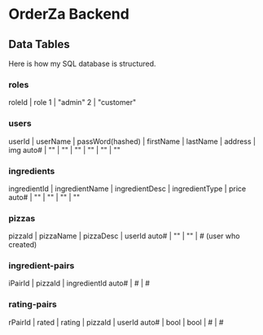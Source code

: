 # OrderZa Backend

## Data Tables
Here is how my SQL database is structured.
### roles
roleId | role
1 | "admin"
2 | "customer"
### users
userId | userName | passWord(hashed) | firstName | lastName | address | img
auto# | "" | "" | "" | "" | "" | ""
### ingredients
ingredientId | ingredientName | ingredientDesc | ingredientType | price
auto# | "" | "" | "" | ""
### pizzas
pizzaId | pizzaName | pizzaDesc | userId
auto# | "" | "" | # (user who created)
### ingredient-pairs
iPairId | pizzaId | ingredientId
auto# | # | #
### rating-pairs
rPairId | rated | rating | pizzaId | userId
auto# | bool | bool | # | #